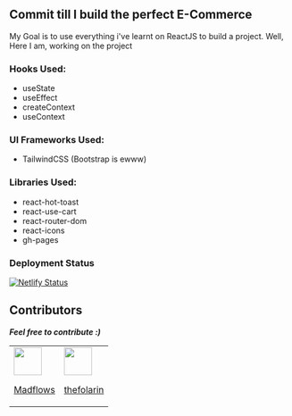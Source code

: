 


## Commit till I build the perfect E-Commerce

My Goal is to use everything i've learnt on ReactJS to build a project.
Well, Here I am, working on the project

### Hooks Used:
- useState
- useEffect
- createContext
- useContext

### UI Frameworks Used:
- TailwindCSS (Bootstrap is ewww)

### Libraries Used:
- react-hot-toast
- react-use-cart
- react-router-dom
- react-icons
- gh-pages

### Deployment Status
[![Netlify Status](https://api.netlify.com/api/v1/badges/ddf4fdf8-4b98-4ae8-8199-73a906184fac/deploy-status)](https://app.netlify.com/sites/bejewelled-brioche-1c842e/deploys)

## Contributors
<b>
  <i>Feel free to contribute :)</i>
</b>

<table>
  <tr>
    <td>
      <a aria-label="Madflows" href="https://github.com/madflows" target="_blank">
        <img alt="" src="https://github.com/madflows.png?size=50" width="50px"/>
        <p>Madflows</p>
      </a>
    </td>
    <td>
      <a aria-label="Folarin Lawal" href="https://madflows.dev" target="_blank">
        <img alt="" src="https://github.com/thefolarin.png?size=50" width="50px"/>
        <p>thefolarin</p>
      </a>
    </td>
  </tr>
</table>

<!-- <div style="display: flex; gap: 1rem; align-items: center; justify-content: center;">
<a href="https://github.com/thefolarin" style="color: #881337; text-decoration: none;">
  <img src="https://github.com/thefolarin.png?size=50" width="50px" style="border-radius: 50%; border: 4px solid #4ade80;">
  <p>thefolarin</p>
</a>
  
  <a href="https://github.com/madflows" style="color: #881337; text-decoration: none;">
  <img src="https://github.com/madflows.png?size=50" width="50px" style="border-radius: 50%; border: 4px solid #4ade80;">
  <p>madflows</p>
</a> -->
</div>
